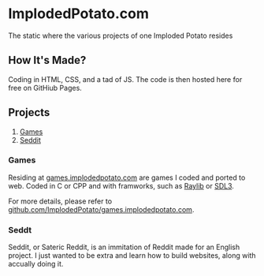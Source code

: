 # ImplodedPotato.com

The static where the various projects of one Imploded Potato resides

## How It's Made? 

Coding in HTML, CSS, and a tad of JS.
The code is then hosted here for free on GitHiub Pages.

## Projects

1. [Games](https://games.implodedpotato.com)
2. [Seddit](https://implodedpotato.com/seddit)


### Games

Residing at [games.implodedpotato.com](https://games.implodedpotato.com/) are games I coded and ported to web. 
Coded in C or CPP and with framworks, such as [Raylib](raylib.com) or [SDL3](https://www.libsdl.org/). 

For more details, please refer to [github.com/ImplodedPotato/games.implodedpotato.com](https://github.com/ImplodedPotato/games.implodedpotato.com). 

### Seddt

Seddit, or Sateric Reddit, is an immitation of Reddit made for an English project.
I just wanted to be extra and learn how to build websites, along with accually doing it. 
